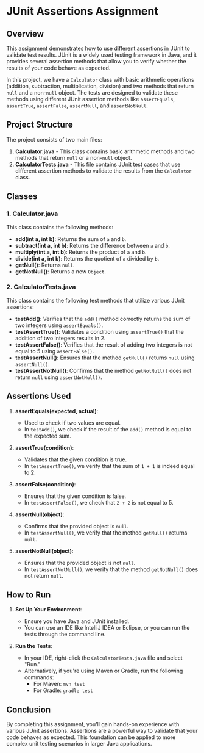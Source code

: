 # JUnit Assertions Assignment

## Overview

This assignment demonstrates how to use different assertions in JUnit to validate test results. JUnit is a widely used testing framework in Java, and it provides several assertion methods that allow you to verify whether the results of your code behave as expected.

In this project, we have a `Calculator` class with basic arithmetic operations (addition, subtraction, multiplication, division) and two methods that return `null` and a non-`null` object. The tests are designed to validate these methods using different JUnit assertion methods like `assertEquals`, `assertTrue`, `assertFalse`, `assertNull`, and `assertNotNull`.

## Project Structure

The project consists of two main files:

1. **Calculator.java** - This class contains basic arithmetic methods and two methods that return `null` or a non-`null` object.
2. **CalculatorTests.java** - This file contains JUnit test cases that use different assertion methods to validate the results from the `Calculator` class.

## Classes

### 1. Calculator.java

This class contains the following methods:

- **add(int a, int b)**: Returns the sum of `a` and `b`.
- **subtract(int a, int b)**: Returns the difference between `a` and `b`.
- **multiply(int a, int b)**: Returns the product of `a` and `b`.
- **divide(int a, int b)**: Returns the quotient of `a` divided by `b`.
- **getNull()**: Returns `null`.
- **getNotNull()**: Returns a new `Object`.

### 2. CalculatorTests.java

This class contains the following test methods that utilize various JUnit assertions:

- **testAdd()**: Verifies that the `add()` method correctly returns the sum of two integers using `assertEquals()`.
- **testAssertTrue()**: Validates a condition using `assertTrue()` that the addition of two integers results in 2.
- **testAssertFalse()**: Verifies that the result of adding two integers is not equal to 5 using `assertFalse()`.
- **testAssertNull()**: Ensures that the method `getNull()` returns `null` using `assertNull()`.
- **testAssertNotNull()**: Confirms that the method `getNotNull()` does not return `null` using `assertNotNull()`.

## Assertions Used

1. **assertEquals(expected, actual)**:
   - Used to check if two values are equal.
   - In `testAdd()`, we check if the result of the `add()` method is equal to the expected sum.

2. **assertTrue(condition)**:
   - Validates that the given condition is true.
   - In `testAssertTrue()`, we verify that the sum of `1 + 1` is indeed equal to 2.

3. **assertFalse(condition)**:
   - Ensures that the given condition is false.
   - In `testAssertFalse()`, we check that `2 + 2` is not equal to 5.

4. **assertNull(object)**:
   - Confirms that the provided object is `null`.
   - In `testAssertNull()`, we verify that the method `getNull()` returns `null`.

5. **assertNotNull(object)**:
   - Ensures that the provided object is not `null`.
   - In `testAssertNotNull()`, we verify that the method `getNotNull()` does not return `null`.

## How to Run

1. **Set Up Your Environment**:
   - Ensure you have Java and JUnit installed.
   - You can use an IDE like IntelliJ IDEA or Eclipse, or you can run the tests through the command line.

2. **Run the Tests**:
   - In your IDE, right-click the `CalculatorTests.java` file and select "Run."
   - Alternatively, if you're using Maven or Gradle, run the following commands:
     - For Maven: `mvn test`
     - For Gradle: `gradle test`

## Conclusion

By completing this assignment, you'll gain hands-on experience with various JUnit assertions. Assertions are a powerful way to validate that your code behaves as expected. This foundation can be applied to more complex unit testing scenarios in larger Java applications.
